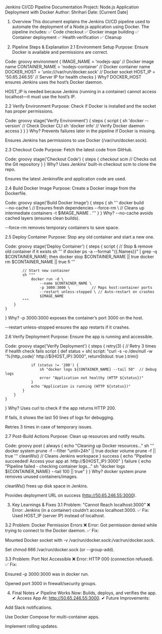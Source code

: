 Jenkins CI/CD Pipeline Documentation
Project: Node.js Application Deployment with Docker
Author: Shrihari
Date: [Current Date]

1. Overview
This document explains the Jenkins CI/CD pipeline used to automate the deployment of a Node.js application using Docker. The pipeline includes:
✅ Code checkout
✅ Docker image building
✅ Container deployment
✅ Health verification
✅ Cleanup

2. Pipeline Steps & Explanation
2.1 Environment Setup
Purpose:
Ensure Docker is available and permissions are correct.

Code:
groovy
environment {
    IMAGE_NAME = 'nodejs-app'          // Docker image name
    CONTAINER_NAME = 'nodejs-container' // Docker container name
    DOCKER_HOST = 'unix:///var/run/docker.sock' // Docker socket
    HOST_IP = '50.65.246.55'           // Server IP for health checks
}
Why?
DOCKER_HOST ensures Jenkins uses the host’s Docker daemon.

HOST_IP is needed because Jenkins (running in a container) cannot access localhost—it must use the host’s IP.

2.2 Verify Environment
Purpose:
Check if Docker is installed and the socket has proper permissions.

Code:
groovy
stage('Verify Environment') {
    steps {
        script {
            sh 'docker --version'  // Check Docker CLI
            sh 'docker info'       // Verify Docker daemon access
        }
    }
}
Why?
Prevents failures later in the pipeline if Docker is missing.

Ensures Jenkins has permissions to use Docker (/var/run/docker.sock).

2.3 Checkout Code
Purpose:
Fetch the latest code from GitHub.

Code:
groovy
stage('Checkout Code') {
    steps {
        checkout scm  // Checks out the Git repository
    }
}
Why?
Uses Jenkins’ built-in checkout scm to clone the repo.

Ensures the latest Jenkinsfile and application code are used.

2.4 Build Docker Image
Purpose:
Create a Docker image from the Dockerfile.

Code:
groovy
stage('Build Docker Image') {
    steps {
        sh '''
            docker build \
                --no-cache \      // Ensures fresh dependencies
                --force-rm \      // Cleans up intermediate containers
                -t $IMAGE_NAME .
        '''
    }
}
Why?
--no-cache avoids cached layers (ensures clean builds).

--force-rm removes temporary containers to save space.

2.5 Deploy Container
Purpose:
Stop any old container and start a new one.

Code:
groovy
stage('Deploy Container') {
    steps {
        script {
            // Stop & remove old container if it exists
            sh '''
                if docker ps -a --format "{{.Names}}" | grep -q $CONTAINER_NAME; then
                    docker stop $CONTAINER_NAME || true
                    docker rm $CONTAINER_NAME || true
                fi
            '''
            
            // Start new container
            sh """
                docker run -d \
                    --name $CONTAINER_NAME \
                    -p 3000:3000 \          // Maps host:container ports
                    --restart unless-stopped \ // Auto-restart on crashes
                    $IMAGE_NAME
            """
        }
    }
}
Why?
-p 3000:3000 exposes the container’s port 3000 on the host.

--restart unless-stopped ensures the app restarts if it crashes.

2.6 Verify Deployment
Purpose:
Ensure the app is running and accessible.

Code:
groovy
stage('Verify Deployment') {
    steps {
        retry(3) {  // Retry 3 times if health check fails
            script {
                def status = sh(
                    script: "curl -s -o /dev/null -w '%{http_code}' http://${HOST_IP}:3000",
                    returnStdout: true
                ).trim()
                
                if (status != '200') {
                    sh "docker logs ${CONTAINER_NAME} --tail 50"  // Debug logs
                    error "Application not healthy (HTTP ${status})"
                }
                echo "Application is running (HTTP ${status})"
            }
        }
    }
}
Why?
Uses curl to check if the app returns HTTP 200.

If fails, it shows the last 50 lines of logs for debugging.

Retries 3 times in case of temporary issues.

2.7 Post-Build Actions
Purpose:
Clean up resources and notify results.

Code:
groovy
post {
    always {
        echo "Cleaning up Docker resources..."
        sh '''
            docker system prune -f --filter "until=24h" || true
            docker volume prune -f || true
        '''
        cleanWs()  // Cleans Jenkins workspace
    }
    success {
        echo "Pipeline succeeded! Access your app at: http://${HOST_IP}:3000"
    }
    failure {
        echo "Pipeline failed - checking container logs..."
        sh "docker logs ${CONTAINER_NAME} --tail 100 || true"
    }
}
Why?
docker system prune removes unused containers/images.

cleanWs() frees up disk space in Jenkins.

Provides deployment URL on success (http://50.65.246.55:3000).

3. Key Learnings & Fixes
3.1 Problem: "Cannot Reach localhost:3000"
❌ Error: Jenkins (in a container) couldn’t access localhost:3000.
✅ Fix: Used HOST_IP (server IP) instead of localhost.

3.2 Problem: Docker Permission Errors
❌ Error: Got permission denied while trying to connect to the Docker daemon.
✅ Fix:

Mounted Docker socket with -v /var/run/docker.sock:/var/run/docker.sock.

Set chmod 666 /var/run/docker.sock (or --group-add).

3.3 Problem: Port Not Accessible
❌ Error: HTTP 000 (connection refused).
✅ Fix:

Ensured -p 3000:3000 was in docker run.

Opened port 3000 in firewall/security groups.

4. Final Notes
✔ Pipeline Works Now: Builds, deploys, and verifies the app.
✔ Access App At: http://50.65.246.55:3000.
✔ Future Improvements:

Add Slack notifications.

Use Docker Compose for multi-container apps.

Implement rolling updates.